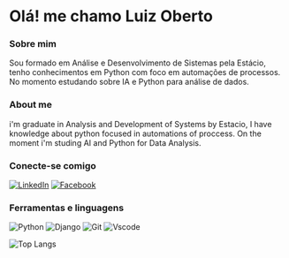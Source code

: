 # Olá! me chamo Luiz Oberto

### Sobre mim
Sou formado em Análise e Desenvolvimento de Sistemas pela Estácio, tenho conhecimentos em Python com foco em automações de processos. No momento estudando sobre IA e Python para análise de dados.

### About me
i'm graduate in Analysis and Development of Systems by Estacio, I have knowledge about python focused in automations of proccess. On the moment i'm studing AI and Python for Data Analysis.

### Conecte-se comigo
[![LinkedIn](https://img.shields.io/badge/LinkedIn-0077B5?style=for-the-badge&logo=linkedin&logoColor=white)](https://www.linkedin.com/in/luiz-oberto-matos-raiol-217038283/)
[![Facebook](https://img.shields.io/badge/Facebook-1877F2?style=for-the-badge&logo=facebook&logoColor=white)](https://www.facebook.com/profile.php?id=61553107121968)

### Ferramentas e linguagens
![Python](https://img.shields.io/badge/python-3670A0?style=for-the-badge&logo=python&logoColor=ffdd54)
![Django](https://img.shields.io/badge/django-%23092E20.svg?style=for-the-badge&logo=django&logoColor=white)
![Git](https://img.shields.io/badge/GIT-E44C30?style=for-the-badge&logo=git&logoColor=white)
![Vscode](https://img.shields.io/badge/Vscode-007ACC?style=for-the-badge&logo=visual-studio-code&logoColor=white)

![Top Langs](https://github-readme-stats-git-masterrstaa-rickstaa.vercel.app/api/top-langs/?username=luiz-oberto&layout=compact&bg_color=000&border_color=30A3DC&title_color=E94D5F&text_color=FFF)
